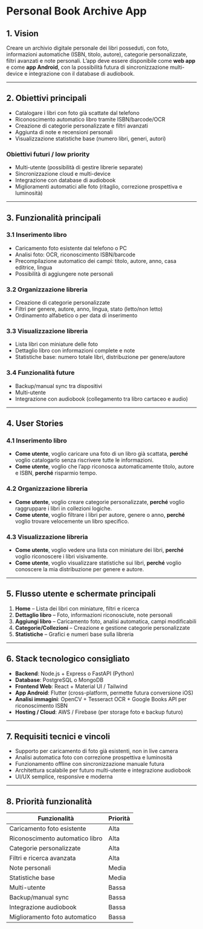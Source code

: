 # Personal Book Archive App

## 1. Vision
Creare un archivio digitale personale dei libri posseduti, con foto, informazioni automatiche (ISBN, titolo, autore), categorie personalizzate, filtri avanzati e note personali. L’app deve essere disponibile come **web app** e come **app Android**, con la possibilità futura di sincronizzazione multi-device e integrazione con il database di audiobook.

---

## 2. Obiettivi principali
- Catalogare i libri con foto già scattate dal telefono  
- Riconoscimento automatico libro tramite ISBN/barcode/OCR  
- Creazione di categorie personalizzate e filtri avanzati  
- Aggiunta di note e recensioni personali  
- Visualizzazione statistiche base (numero libri, generi, autori)  

### Obiettivi futuri / low priority
- Multi-utente (possibilità di gestire librerie separate)  
- Sincronizzazione cloud e multi-device  
- Integrazione con database di audiobook  
- Miglioramenti automatici alle foto (ritaglio, correzione prospettiva e luminosità)

---

## 3. Funzionalità principali

### 3.1 Inserimento libro
- Caricamento foto esistente dal telefono o PC  
- Analisi foto: OCR, riconoscimento ISBN/barcode  
- Precompilazione automatico dei campi: titolo, autore, anno, casa editrice, lingua  
- Possibilità di aggiungere note personali  

### 3.2 Organizzazione libreria
- Creazione di categorie personalizzate  
- Filtri per genere, autore, anno, lingua, stato (letto/non letto)  
- Ordinamento alfabetico o per data di inserimento  

### 3.3 Visualizzazione libreria
- Lista libri con miniature delle foto  
- Dettaglio libro con informazioni complete e note  
- Statistiche base: numero totale libri, distribuzione per genere/autore  

### 3.4 Funzionalità future
- Backup/manual sync tra dispositivi  
- Multi-utente  
- Integrazione con audiobook (collegamento tra libro cartaceo e audio)  

---

## 4. User Stories

### 4.1 Inserimento libro
- **Come utente**, voglio caricare una foto di un libro già scattata, **perché** voglio catalogarlo senza riscrivere tutte le informazioni.  
- **Come utente**, voglio che l’app riconosca automaticamente titolo, autore e ISBN, **perché** risparmio tempo.  

### 4.2 Organizzazione libreria
- **Come utente**, voglio creare categorie personalizzate, **perché** voglio raggruppare i libri in collezioni logiche.  
- **Come utente**, voglio filtrare i libri per autore, genere o anno, **perché** voglio trovare velocemente un libro specifico.  

### 4.3 Visualizzazione libreria
- **Come utente**, voglio vedere una lista con miniature dei libri, **perché** voglio riconoscere i libri visivamente.  
- **Come utente**, voglio visualizzare statistiche sui libri, **perché** voglio conoscere la mia distribuzione per genere e autore.  

---

## 5. Flusso utente e schermate principali
1. **Home** – Lista dei libri con miniature, filtri e ricerca  
2. **Dettaglio libro** – Foto, informazioni riconosciute, note personali  
3. **Aggiungi libro** – Caricamento foto, analisi automatica, campi modificabili  
4. **Categorie/Collezioni** – Creazione e gestione categorie personalizzate  
5. **Statistiche** – Grafici e numeri base sulla libreria  

---

## 6. Stack tecnologico consigliato
- **Backend**: Node.js + Express o FastAPI (Python)  
- **Database**: PostgreSQL o MongoDB  
- **Frontend Web**: React + Material UI / Tailwind  
- **App Android**: Flutter (cross-platform, permette futura conversione iOS)  
- **Analisi immagini**: OpenCV + Tesseract OCR + Google Books API per riconoscimento ISBN  
- **Hosting / Cloud**: AWS / Firebase (per storage foto e backup futuro)  

---

## 7. Requisiti tecnici e vincoli
- Supporto per caricamento di foto già esistenti, non in live camera  
- Analisi automatica foto con correzione prospettiva e luminosità  
- Funzionamento offline con sincronizzazione manuale futura  
- Architettura scalabile per futuro multi-utente e integrazione audiobook  
- UI/UX semplice, responsive e moderna  

---

## 8. Priorità funzionalità
| Funzionalità                     | Priorità |
|---------------------------------|----------|
| Caricamento foto esistente       | Alta     |
| Riconoscimento automatico libro  | Alta     |
| Categorie personalizzate         | Alta     |
| Filtri e ricerca avanzata        | Alta     |
| Note personali                   | Media    |
| Statistiche base                 | Media    |
| Multi-utente                     | Bassa    |
| Backup/manual sync               | Bassa    |
| Integrazione audiobook           | Bassa    |
| Miglioramento foto automatico    | Bassa    |
